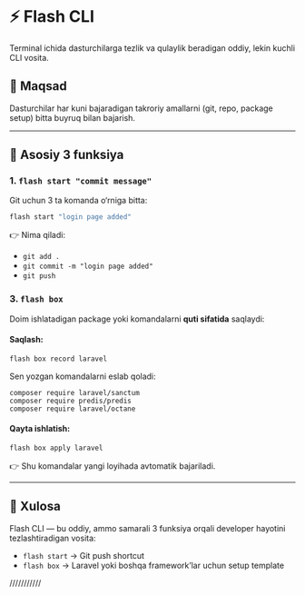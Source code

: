 
# ⚡ Flash CLI

Terminal ichida dasturchilarga tezlik va qulaylik beradigan oddiy, lekin kuchli CLI vosita.

## 🎯 Maqsad

Dasturchilar har kuni bajaradigan takroriy amallarni (git, repo, package setup) bitta buyruq bilan bajarish.

---

## 🔑 Asosiy 3 funksiya

### 1. `flash start "commit message"`

Git uchun 3 ta komanda o‘rniga bitta:

```bash
flash start "login page added"
````

👉 Nima qiladi:

* `git add .`
* `git commit -m "login page added"`
* `git push`



### 3. `flash box`

Doim ishlatadigan package yoki komandalarni **quti sifatida** saqlaydi:

#### Saqlash:

```bash
flash box record laravel
```

Sen yozgan komandalarni eslab qoladi:

```
composer require laravel/sanctum
composer require predis/predis
composer require laravel/octane
```

#### Qayta ishlatish:

```bash
flash box apply laravel
```

👉 Shu komandalar yangi loyihada avtomatik bajariladi.

---

## 📌 Xulosa

Flash CLI — bu oddiy, ammo samarali 3 funksiya orqali developer hayotini tezlashtiradigan vosita:

* `flash start` → Git push shortcut
* `flash box` → Laravel yoki boshqa framework’lar uchun setup template


///////////
